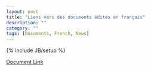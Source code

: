```yaml
---
layout: post
title: "Liens vers des documents édités en français"
description: ""
category: ""
tags: [Documents, French, News]
---
```

{% include JB/setup %}

[Document Link](http://opentx-doc.fr)
